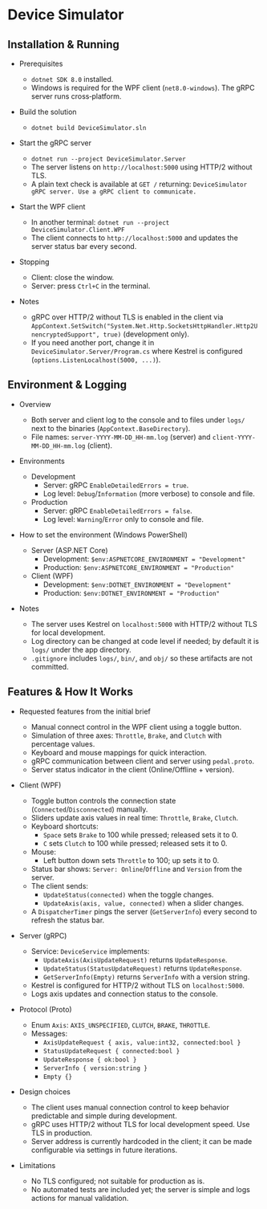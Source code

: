 # Device Simulator

## Installation & Running

- Prerequisites
  - `dotnet SDK 8.0` installed.
  - Windows is required for the WPF client (`net8.0-windows`). The gRPC server runs cross‑platform.

- Build the solution
  - `dotnet build DeviceSimulator.sln`

- Start the gRPC server
  - `dotnet run --project DeviceSimulator.Server`
  - The server listens on `http://localhost:5000` using HTTP/2 without TLS.
  - A plain text check is available at `GET /` returning: `DeviceSimulator gRPC server. Use a gRPC client to communicate.`

- Start the WPF client
  - In another terminal: `dotnet run --project DeviceSimulator.Client.WPF`
  - The client connects to `http://localhost:5000` and updates the server status bar every second.

- Stopping
  - Client: close the window.
  - Server: press `Ctrl+C` in the terminal.

- Notes
  - gRPC over HTTP/2 without TLS is enabled in the client via `AppContext.SetSwitch("System.Net.Http.SocketsHttpHandler.Http2UnencryptedSupport", true)` (development only).
  - If you need another port, change it in `DeviceSimulator.Server/Program.cs` where Kestrel is configured (`options.ListenLocalhost(5000, ...)`).

## Environment & Logging

- Overview
  - Both server and client log to the console and to files under `logs/` next to the binaries (`AppContext.BaseDirectory`).
  - File names: `server-YYYY-MM-DD_HH-mm.log` (server) and `client-YYYY-MM-DD_HH-mm.log` (client).

- Environments
  - Development
    - Server: gRPC `EnableDetailedErrors = true`.
    - Log level: `Debug`/`Information` (more verbose) to console and file.
  - Production
    - Server: gRPC `EnableDetailedErrors = false`.
    - Log level: `Warning`/`Error` only to console and file.

- How to set the environment (Windows PowerShell)
  - Server (ASP.NET Core)
    - Development: `$env:ASPNETCORE_ENVIRONMENT = "Development"`
    - Production: `$env:ASPNETCORE_ENVIRONMENT = "Production"`
  - Client (WPF)
    - Development: `$env:DOTNET_ENVIRONMENT = "Development"`
    - Production: `$env:DOTNET_ENVIRONMENT = "Production"`

- Notes
  - The server uses Kestrel on `localhost:5000` with HTTP/2 without TLS for local development.
  - Log directory can be changed at code level if needed; by default it is `logs/` under the app directory.
  - `.gitignore` includes `logs/`, `bin/`, and `obj/` so these artifacts are not committed.

## Features & How It Works

- Requested features from the initial brief
  - Manual connect control in the WPF client using a toggle button.
  - Simulation of three axes: `Throttle`, `Brake`, and `Clutch` with percentage values.
  - Keyboard and mouse mappings for quick interaction.
  - gRPC communication between client and server using `pedal.proto`.
  - Server status indicator in the client (Online/Offline + version).

- Client (WPF)
  - Toggle button controls the connection state (`Connected`/`Disconnected`) manually.
  - Sliders update axis values in real time: `Throttle`, `Brake`, `Clutch`.
  - Keyboard shortcuts:
    - `Space` sets `Brake` to 100 while pressed; released sets it to 0.
    - `C` sets `Clutch` to 100 while pressed; released sets it to 0.
  - Mouse:
    - Left button down sets `Throttle` to 100; up sets it to 0.
  - Status bar shows: `Server: Online`/`Offline` and `Version` from the server.
  - The client sends:
    - `UpdateStatus(connected)` when the toggle changes.
    - `UpdateAxis(axis, value, connected)` when a slider changes.
  - A `DispatcherTimer` pings the server (`GetServerInfo`) every second to refresh the status bar.

- Server (gRPC)
  - Service: `DeviceService` implements:
    - `UpdateAxis(AxisUpdateRequest)` returns `UpdateResponse`.
    - `UpdateStatus(StatusUpdateRequest)` returns `UpdateResponse`.
    - `GetServerInfo(Empty)` returns `ServerInfo` with a version string.
  - Kestrel is configured for HTTP/2 without TLS on `localhost:5000`.
  - Logs axis updates and connection status to the console.

- Protocol (Proto)
  - Enum `Axis`: `AXIS_UNSPECIFIED`, `CLUTCH`, `BRAKE`, `THROTTLE`.
  - Messages:
    - `AxisUpdateRequest { axis, value:int32, connected:bool }`
    - `StatusUpdateRequest { connected:bool }`
    - `UpdateResponse { ok:bool }`
    - `ServerInfo { version:string }`
    - `Empty {}`

- Design choices
  - The client uses manual connection control to keep behavior predictable and simple during development.
  - gRPC uses HTTP/2 without TLS for local development speed. Use TLS in production.
  - Server address is currently hardcoded in the client; it can be made configurable via settings in future iterations.

- Limitations
  - No TLS configured; not suitable for production as is.
  - No automated tests are included yet; the server is simple and logs actions for manual validation.
